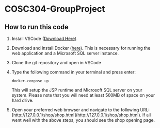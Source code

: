 # COSC304-GroupProject

## How to run this code


1. Install  VSCode ([Download Here](https://code.visualstudio.com/Download)).

2. Download and install Docker ([here](https://www.docker.com/products/docker-desktop)). This is necessary for running the web application and a Microsoft SQL server instance.

3. Clone the git repository and open in VSCode

4. Type the following command in your terminal and press enter:

    ```
    docker-compose up
    ```

    This will setup the JSP runtime and Microsoft SQL server on your system. Please note that you will need at least 500MB of space on your hard drive.

5. Open your preferred web browser and navigate to the following URL: [http://127.0.0.1/shop/shop.html](http://127.0.0.1/shop/shop.html). If all went well with the above steps, you should see the shop opening page.



